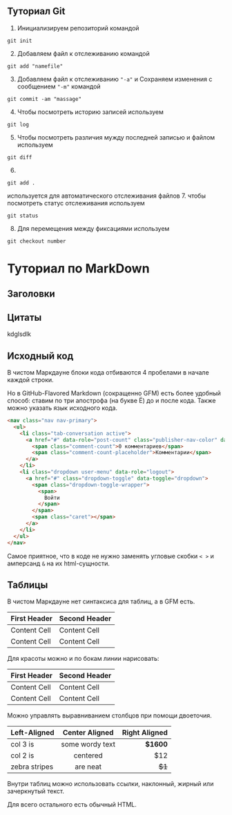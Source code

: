 ## Туториал Git
1. Инициализируем репозиторий командой 
```
git init
```
2. Добавляем файл к отслеживанию командой 
```
git add "namefile"
```
3. Добавляем файл к отслеживанию ``` "-a" ``` и Сохраняем изменения с сообщением ``` "-m" ``` командой 
```
git commit -am "massage"
```
4. Чтобы посмотреть историю записей используем 
```
git log
```
5. Чтобы посмотреть различия мужду последней записью и файлом используем 
```
git diff
```
6. 
```
git add .
```
 используется для автоматического отслеживания файлов
7. чтобы посмотреть статус отслеживания используем 
```
git status
```
8. Для перемещения между фиксациями используем
```
git checkout number
```



# Туториал по MarkDown





## Заголовки





## Цитаты

kdglsdlk




## Исходный код

В чистом Маркдауне блоки кода отбиваются 4 пробелами в начале каждой строки.

Но в GitHub-Flavored Markdown (сокращенно GFM) есть более удобный способ: ставим по три апострофа (на букве Ё) до и после кода. Также можно указать язык исходного кода.

```html
<nav class="nav nav-primary">
  <ul>
    <li class="tab-conversation active">
      <a href="#" data-role="post-count" class="publisher-nav-color" data-nav="conversation">
        <span class="comment-count">0 комментариев</span>
        <span class="comment-count-placeholder">Комментарии</span>
      </a>
    </li>
    <li class="dropdown user-menu" data-role="logout">
      <a href="#" class="dropdown-toggle" data-toggle="dropdown">
        <span class="dropdown-toggle-wrapper">
          <span>
            Войти
          </span>
        </span>
        <span class="caret"></span>
      </a>
    </li>
  </ul>
</nav>
```

Самое приятное, что в коде не нужно заменять угловые скобки `< >` и амперсанд `&` на их html-сущности.




## Таблицы
В чистом Маркдауне нет синтаксиса для таблиц, а в GFM есть.

First Header  | Second Header
------------- | -------------
Content Cell  | Content Cell
Content Cell  | Content Cell

Для красоты можно и по бокам линии нарисовать:

| First Header  | Second Header |
| ------------- | ------------- |
| Content Cell  | Content Cell  |
| Content Cell  | Content Cell  |

Можно управлять выравниванием столбцов при помощи двоеточия.

| Left-Aligned  | Center Aligned  | Right Aligned |
|:------------- |:---------------:| -------------:|
| col 3 is      | some wordy text |     **$1600** |
| col 2 is      | centered        |         $12   |
| zebra stripes | are neat        |        ~~$1~~ |

Внутри таблиц можно использовать ссылки, наклонный, жирный или зачеркнутый текст.

Для всего остального есть обычный HTML.


